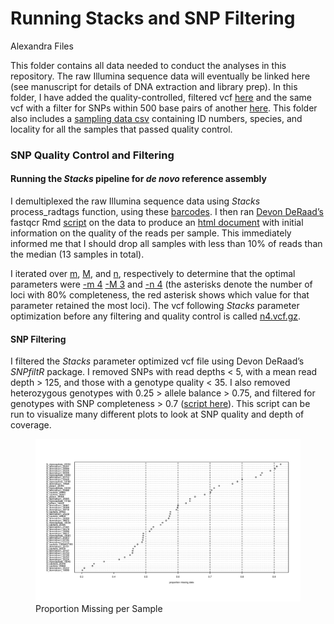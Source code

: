 Running Stacks and SNP Filtering
================
Alexandra Files

This folder contains all data needed to conduct the analyses in this
repository. The raw Illumina sequence data will eventually be linked
here (see manuscript for details of DNA extraction and library prep). In
this folder, I have added the quality-controlled, filtered vcf
[here](./Sterrhoptilus_vcf.gz) and the same vcf with a filter for SNPs
within 500 base pairs of another [here](Sterrhoptilus_vcf_thinned.gz).
This folder also includes a [sampling data
csv](./Sterrhoptilus_SamplingData.csv) containing ID numbers, species,
and locality for all the samples that passed quality control.

### SNP Quality Control and Filtering

#### Running the *Stacks* pipeline for *de novo* reference assembly

I demultiplexed the raw Illumina sequence data using *Stacks*
process_radtags function, using these
[barcodes](./Running_Stacks/Barcodes.txt). I then ran [Devon
DeRaad’s](https://github.com/DevonDeRaad) fastqcr Rmd
[script](./Running_Stacks/fastqcr.Rmd) on the data to produce an [html
document](./Running_Stacks/qc.html) with initial information on the
quality of the reads per sample. This immediately informed me that I
should drop all samples with less than 10% of reads than the median (13
samples in total).

I iterated over [m](./Running_Stacks/optimize.m.sh),
[M](./Running_Stacks/optimize.bigm.sh), and
[n](./Running_Stacks/optimize.n.sh), respectively to determine that the
optimal parameters were [-m
4](./Running_Stacks/ParameterOptimization_m_Plot.s) [-M
3](./Running_Stacks/ParameterOptimization_BigM_Plot.svg) and [-n
4](./Running_Stacks/ParameterOptimization_n_Plot.svg) (the asterisks
denote the number of loci with 80% completeness, the red asterisk shows
which value for that parameter retained the most loci). The vcf
following *Stacks* parameter optimization before any filtering and
quality control is called [n4.vcf.gz](./Running_Stacks/n4.vcf.gz).

#### SNP Filtering

I filtered the *Stacks* parameter optimized vcf file using Devon
DeRaad’s *SNPfiltR* package. I removed SNPs with read depths \< 5, with
a mean read depth \> 125, and those with a genotype quality \< 35. I
also removed heterozygous genotypes with 0.25 \> allele balance \> 0.75,
and filtered for genotypes with SNP completeness \> 0.7 ([script
here](./QC_and_Filtering/Sterrhoptilus_SNPfiltering.R)). This script can
be run to visualize many different plots to look at SNP quality and
depth of coverage.

<figure>
<img src="./QC_and_Filtering/ProportionMissingData_bySample.svg"
alt="Proportion Missing per Sample" />
<figcaption aria-hidden="true">Proportion Missing per
Sample</figcaption>
</figure>
